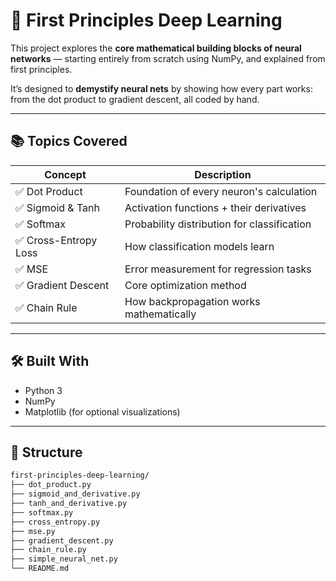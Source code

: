 # 🧠 First Principles Deep Learning

This project explores the **core mathematical building blocks of neural networks** — starting entirely from scratch using NumPy, and explained from first principles.

It’s designed to **demystify neural nets** by showing how every part works: from the dot product to gradient descent, all coded by hand.

---

## 📚 Topics Covered

| Concept               | Description |
|----------------------|-------------|
| ✅ Dot Product        | Foundation of every neuron's calculation |
| ✅ Sigmoid & Tanh     | Activation functions + their derivatives |
| ✅ Softmax            | Probability distribution for classification |
| ✅ Cross-Entropy Loss | How classification models learn |
| ✅ MSE                | Error measurement for regression tasks |
| ✅ Gradient Descent   | Core optimization method |
| ✅ Chain Rule         | How backpropagation works mathematically |

---

## 🛠 Built With

- Python 3
- NumPy
- Matplotlib (for optional visualizations)

---

## 📂 Structure

```bash
first-principles-deep-learning/
├── dot_product.py
├── sigmoid_and_derivative.py
├── tanh_and_derivative.py
├── softmax.py
├── cross_entropy.py
├── mse.py
├── gradient_descent.py
├── chain_rule.py
├── simple_neural_net.py
└── README.md

